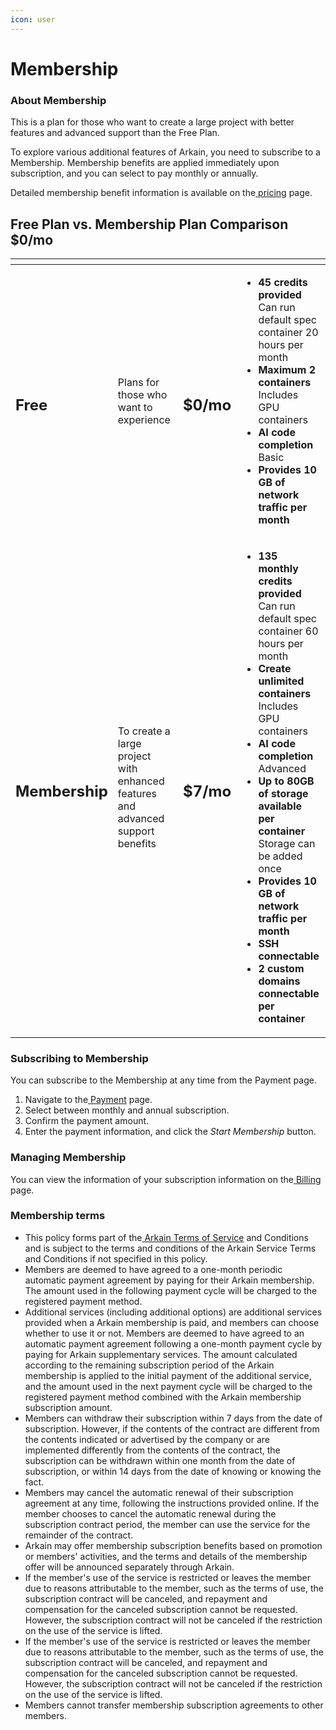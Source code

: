 ```yaml
---
icon: user
---
```


# Membership

### **About Membership** <a href="#about-membership_1" id="about-membership_1"></a>

This is a plan for those who want to create a large project with better features and advanced support than the Free Plan.

To explore various additional features of Arkain, you need to subscribe to a Membership. Membership benefits are applied immediately upon subscription, and you can select to pay monthly or annually.

Detailed membership benefit information is available on the[ pricing](https://ide.goorm.io/pricing) page.

## Free Plan vs. Membership Plan Comparison **$0**/mo

<table data-card-size="large" data-view="cards"><thead><tr><th></th><th></th><th></th><th></th></tr></thead><tbody><tr><td><h2>Free</h2></td><td>Plans for those who want to experience<br></td><td><h2><strong>$0</strong>/mo</h2></td><td><ul><li><strong>45 credits provided</strong><br>Can run default spec container 20 hours per month</li><li><strong>Maximum 2 containers</strong><br>Includes GPU containers</li><li><strong>AI code completion</strong><br>Basic</li><li><strong>Provides 10 GB of network traffic per month</strong></li></ul></td></tr><tr><td><h2>Membership</h2></td><td>To create a large project with enhanced features and advanced support benefits</td><td><h2><strong>$7</strong>/mo</h2></td><td><ul><li><strong>135 monthly credits provided</strong><br>Can run default spec container 60 hours per month</li><li><strong>Create unlimited containers</strong><br>Includes GPU containers</li><li><strong>AI code completion</strong><br>Advanced</li><li><strong>Up to 80GB of storage available per container</strong><br>Storage can be added once</li><li><strong>Provides 10 GB of network traffic per month</strong></li><li><strong>SSH connectable</strong></li><li><strong>2 custom domains connectable per container</strong></li></ul></td></tr></tbody></table>



### **Subscribing to Membership** <a href="#subscribing-to-membership" id="subscribing-to-membership"></a>

You can subscribe to the Membership at any time from the Payment page.

1. Navigate to the[ Payment](https://ide.goorm.io/payment/checkout?type=membership) page.
2. Select between monthly and annual subscription.
3. Confirm the payment amount.
4. Enter the payment information, and click the _Start Membership_ button.

### **Managing Membership** <a href="#managing-membership" id="managing-membership"></a>

You can view the information of your subscription information on the[ Billing](https://ide.goorm.io/my/dashboard#/billing) page.

### **Membership terms** <a href="#membership-terms" id="membership-terms"></a>

* This policy forms part of the[ Arkain Terms of Service](https://accounts.goorm.io/terms) and Conditions and is subject to the terms and conditions of the Arkain Service Terms and Conditions if not specified in this policy.
* Members are deemed to have agreed to a one-month periodic automatic payment agreement by paying for their Arkain membership. The amount used in the following payment cycle will be charged to the registered payment method.
* Additional services (including additional options) are additional services provided when a Arkain membership is paid, and members can choose whether to use it or not. Members are deemed to have agreed to an automatic payment agreement following a one-month payment cycle by paying for Arkain supplementary services. The amount calculated according to the remaining subscription period of the Arkain membership is applied to the initial payment of the additional service, and the amount used in the next payment cycle will be charged to the registered payment method combined with the Arkain membership subscription amount.
* Members can withdraw their subscription within 7 days from the date of subscription. However, if the contents of the contract are different from the contents indicated or advertised by the company or are implemented differently from the contents of the contract, the subscription can be withdrawn within one month from the date of subscription, or within 14 days from the date of knowing or knowing the fact.
* Members may cancel the automatic renewal of their subscription agreement at any time, following the instructions provided online. If the member chooses to cancel the automatic renewal during the subscription contract period, the member can use the service for the remainder of the contract.
* Arkain may offer membership subscription benefits based on promotion or members' activities, and the terms and details of the membership offer will be announced separately through Arkain.
* If the member's use of the service is restricted or leaves the member due to reasons attributable to the member, such as the terms of use, the subscription contract will be canceled, and repayment and compensation for the canceled subscription cannot be requested. However, the subscription contract will not be canceled if the restriction on the use of the service is lifted.
* If the member's use of the service is restricted or leaves the member due to reasons attributable to the member, such as the terms of use, the subscription contract will be canceled, and repayment and compensation for the canceled subscription cannot be requested. However, the subscription contract will not be canceled if the restriction on the use of the service is lifted.
* Members cannot transfer membership subscription agreements to other members.
